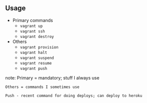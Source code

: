 ##  Usage

* Primary commands
  * ```vagrant up```
  * ```vagrant ssh```
  * ```vagrant destroy```
* Others
  * ```vagrant provision```
  * ```vagrant halt```
  * ```vagrant suspend```
  * ```vagrant resume```
  * ```vagrant push```

note:
    Primary = mandatory; stuff I always use

    Others = commands I sometimes use

    Push - recent command for doing deploys; can deploy to heroku
